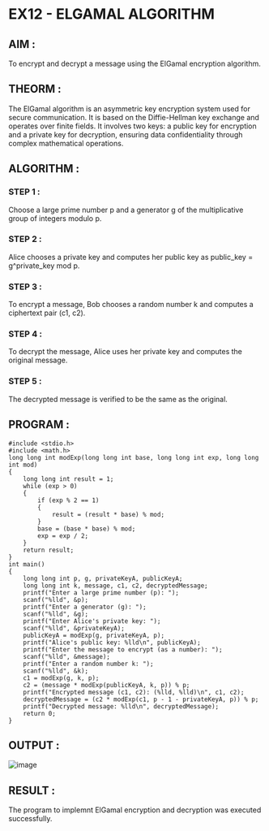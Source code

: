 # EX12 - ELGAMAL ALGORITHM
## AIM :
To encrypt and decrypt a message using the ElGamal encryption algorithm.
## THEORM :
The ElGamal algorithm is an asymmetric key encryption system used for secure communication. It is based on the Diffie-Hellman key exchange and operates over finite fields. It involves two keys: a public key for encryption and a private key for decryption, ensuring data confidentiality through complex mathematical operations.
## ALGORITHM :
### STEP 1 : 
Choose a large prime number p and a generator g of the multiplicative group of integers modulo p.

### STEP 2 : 
Alice chooses a private key and computes her public key as
public_key = g^private_key mod p.
### STEP 3 : 
To encrypt a message, Bob chooses a random number k and computes a ciphertext pair (c1, c2).

### STEP 4 : 
To decrypt the message, Alice uses her private key and computes the original message.

### STEP 5 : 
The decrypted message is verified to be the same as the original.

## PROGRAM :

```
#include <stdio.h>
#include <math.h>
long long int modExp(long long int base, long long int exp, long long int mod) 
{
    long long int result = 1;
    while (exp > 0) 
    {
        if (exp % 2 == 1)
        {
            result = (result * base) % mod;
        }
        base = (base * base) % mod;
        exp = exp / 2;
    }
    return result;
}
int main() 
{
    long long int p, g, privateKeyA, publicKeyA;
    long long int k, message, c1, c2, decryptedMessage;
    printf("Enter a large prime number (p): ");
    scanf("%lld", &p);
    printf("Enter a generator (g): ");
    scanf("%lld", &g);
    printf("Enter Alice's private key: ");
    scanf("%lld", &privateKeyA);
    publicKeyA = modExp(g, privateKeyA, p);
    printf("Alice's public key: %lld\n", publicKeyA);
    printf("Enter the message to encrypt (as a number): ");
    scanf("%lld", &message);
    printf("Enter a random number k: ");
    scanf("%lld", &k);
    c1 = modExp(g, k, p);
    c2 = (message * modExp(publicKeyA, k, p)) % p;
    printf("Encrypted message (c1, c2): (%lld, %lld)\n", c1, c2);
    decryptedMessage = (c2 * modExp(c1, p - 1 - privateKeyA, p)) % p;
    printf("Decrypted message: %lld\n", decryptedMessage);
    return 0;
}
```
  
## OUTPUT :
![image](https://github.com/user-attachments/assets/1dd573cd-790c-4a73-a9b6-5fb4a7967439)


## RESULT :
The program to implemnt ElGamal encryption and decryption was executed successfully.
